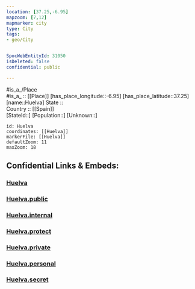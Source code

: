 ```yaml
---
location: [37.25,-6.95] 
mapzoom: [7,12] 
mapmarker: city 
type: City
tags:
- geo/City


SpocWebEntityId: 31050
isDeleted: false
confidential: public

---
```

#is_a_/Place  
#is_a_ :: [[Place]] 
[has_place_longitude::-6.95] 
[has_place_latitude::37.25] 
[name::Huelva] 
State ::  
Country :: [[Spain]]  
[StateId::] 
[Population::] 
[Unknown::] 


```leaflet
id: Huelva
coordinates: [[Huelva]] 
markerFile: [[Huelva]] 
defaultZoom: 11 
maxZoom: 18
```


## Confidential Links & Embeds: 

### [Huelva](/_Standards/Earth/Continent/Europe/Europe~South/Spain/Provinces~Spain/Andalusia/Huelva.Province/City/Huelva.md) 

### [Huelva.public](/_public/Earth/Continent/Europe/Europe~South/Spain/Provinces~Spain/Andalusia/Huelva.Province/City/Huelva.public.md) 

### [Huelva.internal](/_internal/Earth/Continent/Europe/Europe~South/Spain/Provinces~Spain/Andalusia/Huelva.Province/City/Huelva.internal.md) 

### [Huelva.protect](/_protect/Earth/Continent/Europe/Europe~South/Spain/Provinces~Spain/Andalusia/Huelva.Province/City/Huelva.protect.md) 

### [Huelva.private](/_private/Earth/Continent/Europe/Europe~South/Spain/Provinces~Spain/Andalusia/Huelva.Province/City/Huelva.private.md) 

### [Huelva.personal](/_personal/Earth/Continent/Europe/Europe~South/Spain/Provinces~Spain/Andalusia/Huelva.Province/City/Huelva.personal.md) 

### [Huelva.secret](/_secret/Earth/Continent/Europe/Europe~South/Spain/Provinces~Spain/Andalusia/Huelva.Province/City/Huelva.secret.md)

